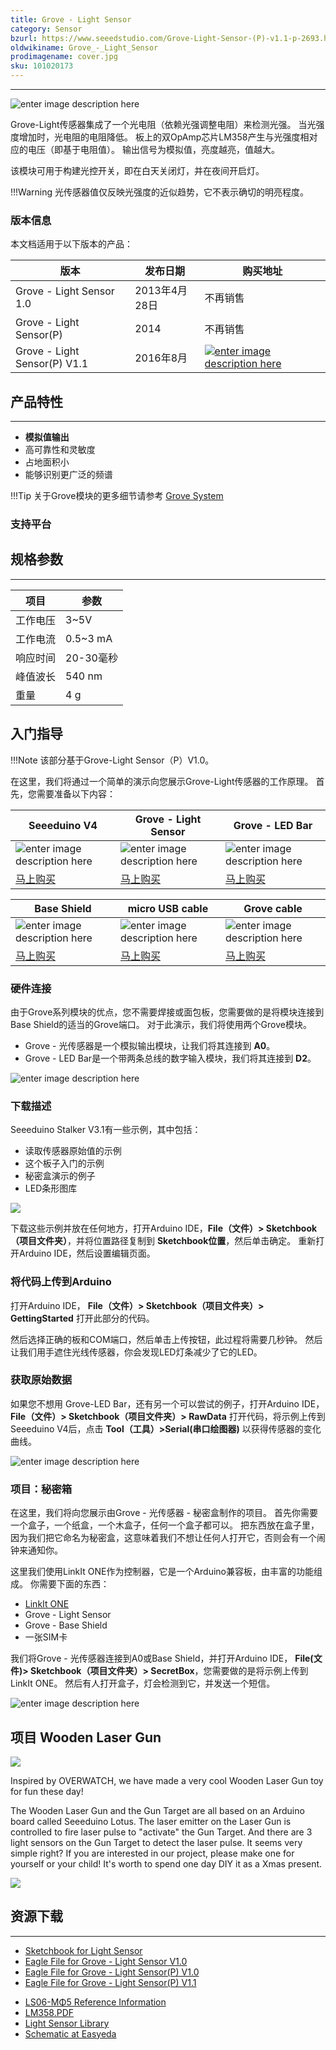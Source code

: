 ```yaml
---
title: Grove - Light Sensor
category: Sensor
bzurl: https://www.seeedstudio.com/Grove-Light-Sensor-(P)-v1.1-p-2693.html
oldwikiname: Grove_-_Light_Sensor
prodimagename: cover.jpg
sku: 101020173
---
```


---
![enter image description here](https://raw.githubusercontent.com/SeeedDocument/Grove_Light_Sensor/master/images/cover.jpg)


Grove-Light传感器集成了一个光电阻（依赖光强调整电阻）来检测光强。 当光强度增加时，光电阻的电阻降低。 板上的双OpAmp芯片LM358产生与光强度相对应的电压（即基于电阻值）。 输出信号为模拟值，亮度越亮，值越大。

该模块可用于构建光控开关，即在白天关闭灯，并在夜间开启灯。


!!!Warning
    光传感器值仅反映光强度的近似趋势，它不表示确切的明亮程度。


### 版本信息
本文档适用于以下版本的产品：

| 版本 	| 发布日期	| 购买地址	|
|-----------|---------------|---------------|
|Grove - Light Sensor 1.0 |2013年4月28日|不再销售|
|Grove - Light Sensor(P)| 2014 | 不再销售|
|Grove - Light Sensor(P) V1.1|2016年8月| [![enter image description here](https://github.com/SeeedDocument/wiki_chinese/raw/master/docs/images/click_to_buy.PNG)](https://item.taobao.com/item.htm?spm=a1z10.3-c.w4002-11172317909.10.3ff19e11Pl6vXS&id=558132536414)|


## 产品特性
-----

* **模拟值输出**
* 高可靠性和灵敏度
* 占地面积小
* 能够识别更广泛的频谱

!!!Tip
    关于Grove模块的更多细节请参考 [Grove System](http://seeed.wiki/Grove_System/)
### 支持平台




## 规格参数
----
|项目|参数|
|-----|--------|
|工作电压|3~5V|
|工作电流|	0.5~3 mA|
|响应时间|20-30毫秒|
|峰值波长|540 nm|
|重量|4 g|


## 入门指导

!!!Note
    该部分基于Grove-Light Sensor（P）V1.0。

在这里，我们将通过一个简单的演示向您展示Grove-Light传感器的工作原理。 首先，您需要准备以下内容：

| Seeeduino V4 | Grove - Light Sensor | Grove - LED Bar |
|--------------|----------------------|-----------------|
|![enter image description here](https://raw.githubusercontent.com/SeeedDocument/Grove_Light_Sensor/master/images/gs_1.jpg)|![enter image description here](https://raw.githubusercontent.com/SeeedDocument/Grove_Light_Sensor/master/images/gs_2.jpg)|![enter image description here](https://raw.githubusercontent.com/SeeedDocument/Grove_Light_Sensor/master/images/gs_3.jpg)|
|[马上购买](https://item.taobao.com/item.htm?spm=a1z10.3-c.w4002-11172317909.10.3ff19e11CbMRQI&id=544373791068)|[马上购买](http://www.seeedstudio.com/Grove-Light-Sensor%28P%29-p-1253.html)|[马上购买](https://item.taobao.com/item.htm?spm=a1z10.3-c.w4002-11172317909.9.3ff19e11eweTAx&id=520900900588)|


| Base Shield | micro USB cable | Grove cable |
|---------------|---------------|-------------|
|![enter image description here](https://raw.githubusercontent.com/SeeedDocument/Grove_Light_Sensor/master/images/gs_4.jpg)|![enter image description here](https://raw.githubusercontent.com/SeeedDocument/Grove_Light_Sensor/master/images/gs_5.jpg)|![enter image description here](https://raw.githubusercontent.com/SeeedDocument/Grove_Light_Sensor/master/images/gs_6.jpg)|
|[马上购买](https://item.taobao.com/item.htm?spm=a1z10.3-c.w4002-11172317909.10.3ff19e11crrag2&id=520233320144)|[马上购买](https://item.taobao.com/item.htm?spm=a1z10.3-c.w4002-11172317909.9.3ff19e11FPxAuN&id=521385344999)|[马上购买](https://item.taobao.com/item.htm?spm=a1z10.3-c.w4002-11172317909.10.3ff19e11mtGMxC&id=546720638006)|



### 硬件连接

由于Grove系列模块的优点，您不需要焊接或面包板，您需要做的是将模块连接到Base Shield的适当的Grove端口。 对于此演示，我们将使用两个Grove模块。

*  Grove - 光传感器是一个模拟输出模块，让我们将其连接到 **A0**。
* Grove - LED Bar是一个带两条总线的数字输入模块，我们将其连接到 **D2**。

![enter image description here](https://raw.githubusercontent.com/SeeedDocument/Grove_Light_Sensor/master/images/connect.jpeg)

### 下载描述


Seeeduino Stalker V3.1有一些示例，其中包括：

* 读取传感器原始值的示例
* 这个板子入门的示例
* 秘密盒演示的例子
* LED条形图库

[![](https://raw.githubusercontent.com/SeeedDocument/Grove_Light_Sensor/master/images/sketch_download.png)](https://github.com/Seeed-Studio/Sketch_Grove_Light_Sensor)

下载这些示例并放在任何地方，打开Arduino IDE，**File（文件）> Sketchbook（项目文件夹）**，并将位置路径复制到 **Sketchbook位置**，然后单击确定。 重新打开Arduino IDE，然后设置编辑页面。

### 将代码上传到Arduino

打开Arduino IDE， **File（文件）> Sketchbook（项目文件夹）> GettingStarted**  打开此部分的代码。

然后选择正确的板和COM端口，然后单击上传按钮，此过程将需要几秒钟。 然后让我们用手遮住光线传感器，你会发现LED灯条减少了它的LED。

### 获取原始数据

如果您不想用 Grove-LED Bar，还有另一个可以尝试的例子，打开Arduino IDE， **File（文件）> Sketchbook（项目文件夹）> RawData** 打开代码，将示例上传到Seeeduino V4后，点击 **Tool（工具）>Serial(串口绘图器)** 以获得传感器的变化曲线。

![enter image description here](https://raw.githubusercontent.com/SeeedDocument/Grove_Light_Sensor/master/images/raw_data.png)


### 项目：秘密箱

在这里，我们将向您展示由Grove - 光传感器 - 秘密盒制作的项目。 首先你需要一个盒子，一个纸盒，一个木盒子，任何一个盒子都可以。 把东西放在盒子里，因为我们把它命名为秘密盒，这意味着我们不想让任何人打开它，否则会有一个闹钟来通知你。

这里我们使用LinkIt ONE作为控制器，它是一个Arduino兼容板，由丰富的功能组成。 你需要下面的东西：

* [LinkIt ONE](https://item.taobao.com/item.htm?spm=a1z10.3-c.w4002-11172317909.10.3ff19e111fcjR2&id=45453335551)
* Grove - Light Sensor
* Grove - Base Shield
* 一张SIM卡

我们将Grove - 光传感器连接到A0或Base Shield，并打开Arduino IDE， **File(文件)> Sketchbook（项目文件夹）> SecretBox**，您需要做的是将示例上传到LinkIt ONE。 然后有人打开盒子，灯会检测到它，并发送一个短信。

![enter image description here](https://raw.githubusercontent.com/SeeedDocument/Grove_Light_Sensor/master/images/secret_box.png)

## 项目 Wooden Laser Gun

![](https://raw.githubusercontent.com/SeeedDocument/Seeeduino_Lotus/master/img/gun.jpg)

Inspired by OVERWATCH, we have made a very cool Wooden Laser Gun toy for fun these day!

The Wooden Laser Gun and the Gun Target are all based on an Arduino board called Seeeduino Lotus. The laser emitter on the Laser Gun is controlled to fire laser pulse to "activate" the Gun Target. And there are 3 light sensors on the Gun Target to detect the laser pulse. It seems very simple right? If you are interested in our project, please make one for yourself or your child! It's worth to spend one day DIY it as a Xmas present.    

[![](https://raw.githubusercontent.com/SeeedDocument/Seeed-WiKi/master/docs/images/make.png)](http://www.instructables.com/id/DIY-a-Wooden-Laser-Gun-As-a-Xmas-Present-for-Your-/)

## 资源下载
---

* [Sketchbook for Light Sensor](https://github.com/Seeed-Studio/Sketch_Grove_Light_Sensor)
* [Eagle File for Grove - Light Sensor V1.0](https://github.com/SeeedDocument/Grove_Light_Sensor/raw/master/resources/Grove%20-%20Light%20Sensor.zip)
* [Eagle File for Grove - Light Sensor(P) V1.0](https://github.com/SeeedDocument/Grove_Light_Sensor/raw/master/resources/Grove%20-%20Light%20Sensor%28P%29.zip)
* [Eagle File for Grove - Light Sensor(P) V1.1](https://github.com/SeeedDocument/Grove_Light_Sensor/raw/master/resources/Grove%20-%20Light%20Sensor%28P%29%20v1.1.zip)
- [LS06-MΦ5 Reference Information](https://github.com/SeeedDocument/Grove_Light_Sensor/raw/master/res/LS06-M%CE%A65_datasheet.pdf)
- [LM358.PDF](https://github.com/SeeedDocument/Grove_Light_Sensor/raw/master/res/LM358.pdf)
- [Light Sensor Library](https://github.com/Seeed-Studio/Light_Sensor)
- [Schematic at Easyeda](https://easyeda.com/Seeed/Grove_Light_sensor_v1_1-32d2a4ff5a8a4d928df91da1d8c647a0)
